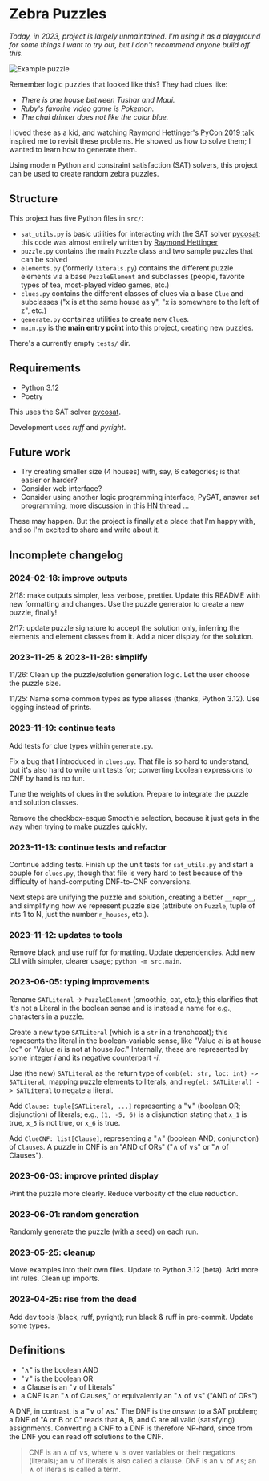 # Zebra Puzzles

_Today, in 2023, project is largely unmaintained. I'm using it as a playground for some things I want to try out, but I don't recommend anyone build off this._

![Example puzzle](sample_grid.png)

Remember logic puzzles that looked like this? They had clues like:

- _There is one house between Tushar and Maui._
- _Ruby's favorite video game is Pokemon._
- _The chai drinker does not like the color blue._

I loved these as a kid, and watching Raymond Hettinger's [PyCon 2019 talk](https://www.youtube.com/watch?v=_GP9OpZPUYc) inspired me to revisit these problems. He showed us how to solve them; I wanted to learn how to generate them.

Using modern Python and constraint satisfaction (SAT) solvers, this project can be used to create random zebra puzzles.

## Structure

This project has five Python files in `src/`:

- `sat_utils.py` is basic utilities for interacting with the SAT solver [pycosat](https://pypi.org/project/pycosat/); this code was almost entirely written by [Raymond Hettinger](https://rhettinger.github.io/einstein.html#essential-utilities-for-humanization)
- `puzzle.py` contains the main `Puzzle` class and two sample puzzles that can be solved
- `elements.py` (formerly `literals.py`) contains the different puzzle elements via a base `PuzzleElement` and subclasses (people, favorite types of tea, most-played video games, etc.)
- `clues.py` contains the different classes of clues via a base `Clue` and subclasses ("x is at the same house as y", "x is somewhere to the left of z", etc.)
- `generate.py` containas utilities to create new `Clue`s.
- `main.py` is the **main entry point** into this project, creating new puzzles.

There's a currently empty `tests/` dir.

## Requirements

- Python 3.12
- Poetry

This uses the SAT solver [pycosat](https://pypi.org/project/pycosat/).

Development uses _ruff_ and _pyright_.

## Future work

- Try creating smaller size (4 houses) with, say, 6 categories; is that easier or harder?
- Consider web interface?
- Consider using another logic programming interface; PySAT, answer set programming, more discussion in this [HN thread](https://news.ycombinator.com/item?id=36087464) ...

These may happen. But the project is finally at a place that I'm happy with, and so I'm excited to share and write about it.

## Incomplete changelog

### 2024-02-18: improve outputs

2/18: make outputs simpler, less verbose, prettier. Update this README with new formatting and changes. Use the puzzle generator to create a new puzzle, finally!

2/17: update puzzle signature to accept the solution only, inferring the elements and element classes from it. Add a nicer display for the solution.

### 2023-11-25 & 2023-11-26: simplify

11/26: Clean up the puzzle/solution generation logic. Let the user choose the puzzle size.

11/25: Name some common types as type aliases (thanks, Python 3.12). Use logging instead of prints.

### 2023-11-19: continue tests

Add tests for clue types within `generate.py`.

Fix a bug that I introduced in `clues.py`. That file is so hard to understand, but it's also hard to write unit tests for; converting boolean expressions to CNF by hand is no fun.

Tune the weights of clues in the solution. Prepare to integrate the puzzle and solution classes.

Remove the checkbox-esque Smoothie selection, because it just gets in the way when trying to make puzzles quickly.

### 2023-11-13: continue tests and refactor

Continue adding tests. Finish up the unit tests for `sat_utils.py` and start a couple for `clues.py`, though that file is very hard to test because of the difficulty of hand-computing DNF-to-CNF conversions.

Next steps are unifying the puzzle and solution, creating a better `__repr__`, and simplifying how we represent puzzle size (attribute on `Puzzle`, tuple of ints 1 to N, just the number `n_houses`, etc.).

### 2023-11-12: updates to tools

Remove black and use ruff for formatting. Update dependencies. Add new CLI with simpler, clearer usage; `python -m src.main`.

### 2023-06-05: typing improvements

Rename `SATLiteral` -> `PuzzleElement` (smoothie, cat, etc.); this clarifies that it's not a Literal in the boolean sense and is instead a name for e.g., characters in a puzzle.

Create a new type `SATLiteral` (which is a `str` in a trenchcoat); this represents the literal in the boolean-variable sense, like "Value _el_ is at house _loc_" or "Value _el_ is not at house _loc_." Internally, these are represented by some integer _i_ and its negative counterpart _-i_.

Use (the new) `SATLiteral` as the return type of `comb(el: str, loc: int) -> SATLiteral`, mapping puzzle elements to literals, and `neg(el: SATLiteral) -> SATLiteral` to negate a literal.

Add `Clause: tuple[SATLiteral, ...]` representing a "∨" (boolean OR; disjunction) of literals; e.g., `(1, -5, 6)` is a disjunction stating that `x_1` is true, `x_5` is not true, or `x_6` is true.

Add `ClueCNF: list[Clause]`, representing a "∧" (boolean AND; conjunction) of `Clause`s. A puzzle in CNF is an "AND of ORs" ("∧ of ∨s" or "∧ of Clauses").

### 2023-06-03: improve printed display

Print the puzzle more clearly. Reduce verbosity of the clue reduction.

### 2023-06-01: random generation

Randomly generate the puzzle (with a seed) on each run.

### 2023-05-25: cleanup

Move examples into their own files. Update to Python 3.12 (beta). Add more lint rules. Clean up imports.

### 2023-04-25: rise from the dead

Add dev tools (black, ruff, pyright); run black & ruff in pre-commit. Update some types.

## Definitions

- "∧" is the boolean AND
- "∨" is the boolean OR
- a Clause is an "∨ of Literals"
- a CNF is an "∧ of Clauses," or equivalently an "∧ of ∨s" ("AND of ORs")

A DNF, in contrast, is a "∨ of ∧s." The DNF is the _answer_ to a SAT problem; a DNF of "A or B or C" reads that A, B, and C are all valid (satisfying) assignments. Converting a CNF to a DNF is therefore NP-hard, since from the DNF you can read off solutions to the CNF.

> CNF is an ∧ of ∨s, where ∨ is over variables or their negations (literals); an ∨ of literals is also called a clause. DNF is an ∨ of ∧s; an ∧ of literals is called a term.
